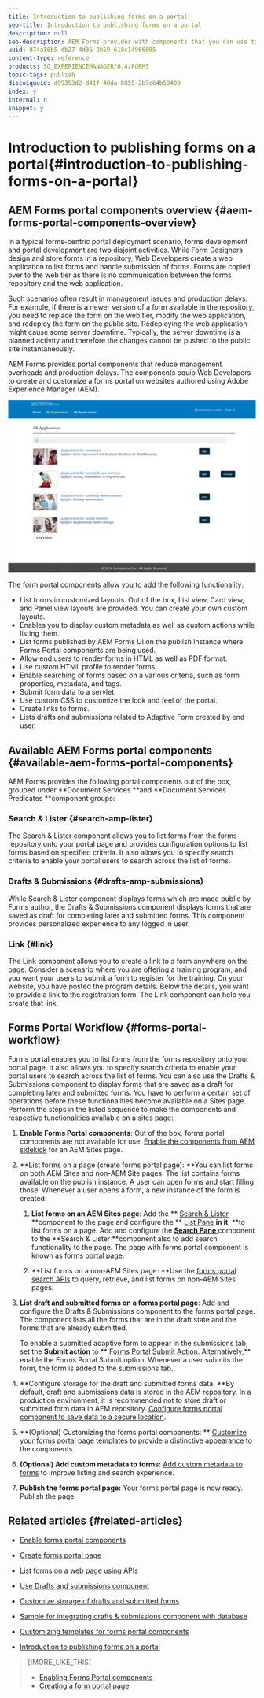 ```yaml
---
title: Introduction to publishing forms on a portal
seo-title: Introduction to publishing forms on a portal
description: null
seo-description: AEM Forms provides with components that you can use to build your forms portal. This articles introduces you to the available forms portal components.
uuid: 874a10b5-db27-4d36-9b59-618c14966805
content-type: reference
products: SG_EXPERIENCEMANAGER/6.4/FORMS
topic-tags: publish
discoiquuid: d99353d2-d41f-40da-8855-2b7c64b59400
index: y
internal: n
snippet: y
---
```


# Introduction to publishing forms on a portal{#introduction-to-publishing-forms-on-a-portal}

## AEM Forms portal components overview {#aem-forms-portal-components-overview}

In a typical forms-centric portal deployment scenario, forms development and portal development are two disjoint activities. While Form Designers design and store forms in a repository, Web Developers create a web application to list forms and handle submission of forms. Forms are copied over to the web tier as there is no communication between the forms repository and the web application.

Such scenarios often result in management issues and production delays. For example, if there is a newer version of a form available in the repository, you need to replace the form on the web tier, modify the web application, and redeploy the form on the public site. Redeploying the web application might cause some server downtime. Typically, the server downtime is a planned activity and therefore the changes cannot be pushed to the public site instantaneously.

AEM Forms provides portal components that reduce management overheads and production delays. The components equip Web Developers to create and customize a forms portal on websites authored using Adobe Experience Manager (AEM).

![AEM Forms portal](assets/aem-forms-portal.png)

The form portal components allow you to add the following functionality:

* List forms in customized layouts. Out of the box, List view, Card view, and Panel view layouts are provided. You can create your own custom layouts.
* Enables you to display custom metadata as well as custom actions while listing them.
* List forms published by AEM Forms UI on the publish instance where Forms Portal components are being used.
* Allow end users to render forms in HTML as well as PDF format.  
* Use custom HTML profile to render forms.
* Enable searching of forms based on a various criteria, such as form properties, metadata, and tags.  
* Submit form data to a servlet.  
* Use custom CSS to customize the look and feel of the portal.  
* Create links to forms.  
* Lists drafts and submissions related to Adaptive Form created by end user.

## Available AEM Forms portal components {#available-aem-forms-portal-components}

AEM Forms provides the following portal components out of the box, grouped under **Document Services **and **Document Services Predicates **component groups:

### Search &amp; Lister {#search-amp-lister}

The Search & Lister component allows you to list forms from the forms repository onto your portal page and provides configuration options to list forms based on specified criteria. It also allows you to specify search criteria to enable your portal users to search across the list of forms.

### Drafts &amp; Submissions {#drafts-amp-submissions}

While Search & Lister component displays forms which are made public by Forms author, the Drafts & Submissions component displays forms that are saved as draft for completing later and submitted forms. This component provides personalized experience to any logged in user.

### Link {#link}

The Link component allows you to create a link to a form anywhere on the page. Consider a scenario where you are offering a training program, and you want your users to submit a form to register for the training. On your website, you have posted the program details. Below the details, you want to provide a link to the registration form. The Link component can help you create that link.

## Forms Portal Workflow {#forms-portal-workflow}

Forms portal enables you to list forms from the forms repository onto your portal page. It also allows you to specify search criteria to enable your portal users to search across the list of forms. You can also use the Drafts & Submissions component to display forms that are saved as a draft for completing later and submitted forms. You have to perform a certain set of operations before these functionalities become available on a Sites page. Perform the steps in the listed sequence to make the components and respective functionalities available on a sites page:

1. **Enable Forms Portal components**: Out of the box, forms portal components are not available for use. [Enable the components from AEM sidekick](../../forms/using/enabling-forms-portal-components.md) for an AEM Sites page.

1. **List forms on a page (create forms portal page): **You can list forms on both AEM Sites and non-AEM Site pages. The list contains forms available on the publish instance. A user can open forms and start filling those. Whenever a user opens a form, a new instance of the form is created:

    1. **List forms on an AEM Sites page**: Add the ** [Search & Lister](../../forms/using/creating-form-portal-page.md) **component to the page and configure the ** [List Pane](../../forms/using/creating-form-portal-page.md#main-pars-header-1) **in it**, **to list forms on a page. Add and configure the [**Search Pane** ](/content#main-pars_header_2)component to the **Search & Lister **component also to add search functionality to the page. The page with forms portal component is known as [forms portal page](../../forms/using/creating-form-portal-page.md).
    
    1. **List forms on a non-AEM Sites page: **Use the [forms portal search APIs](../../forms/using/listing-forms-webpage-using-apis.md) to query, retrieve, and list forms on non-AEM Sites pages.

1. **List draft and submitted forms on a forms portal page**: Add and configure the Drafts & Submissions component to the forms portal page. The component lists all the forms that are in the draft state and the forms that are already submitted.

   To enable a submitted adaptive form to appear in the submissions tab, set the **Submit action** to ** [Forms Portal Submit Action](https://helpx.adobe.com/in/experience-manager/6-4/forms/using/configuring-submit-actions.html). Alternatively,** enable the Forms Portal Submit option. Whenever a user submits the form, the form is added to the submissions tab.

1. **Configure storage for the draft and submitted forms data: **By default, draft and submissions data is stored in the AEM repository. In a production environment, it is recommended not to store draft or submitted form data in AEM repository. [Configure forms portal component to save data to a secure location](../../forms/using/draft-submission-component.md#main-pars-header). 
1. **(Optional) Customizing the forms portal components: ** [Customize your forms portal page templates](../../forms/using/customizing-templates-forms-portal-components.md) to provide a distinctive appearance to the components.

1. **(Optional) Add custom metadata to forms:** [Add custom metadata to forms](../../forms/using/customizing-templates-forms-portal-components.md) to improve listing and search experience.

1. **Publish the forms portal page:** Your forms portal page is now ready. Publish the page.

## Related articles {#related-articles}

* [Enable forms portal components](../../forms/using/enabling-forms-portal-components.md)
* [Create forms portal page](../../forms/using/creating-form-portal-page.md)
* [List forms on a web page using APIs](../../forms/using/listing-forms-webpage-using-apis.md)
* [Use Drafts and submissions component](../../forms/using/draft-submission-component.md)
* [Customize storage of drafts and submitted forms](../../forms/using/draft-submission-component.md#main-pars-header)
* [Sample for integrating drafts & submissions component with database](https://helpx.adobe.com/in/experience-manager/6-4/forms/using/integrate-draft-submission-database.html)  

* [Customizing templates for forms portal components](../../forms/using/customizing-templates-forms-portal-components.md)
* [Introduction to publishing forms on a portal](../../forms/using/introduction-publishing-forms.md)

>[!MORE_LIKE_THIS]
>
>* [Enabling Forms Portal components](../../forms/using/enabling-forms-portal-components.md)
>* [Creating a form portal page](../../forms/using/creating-form-portal-page.md)
